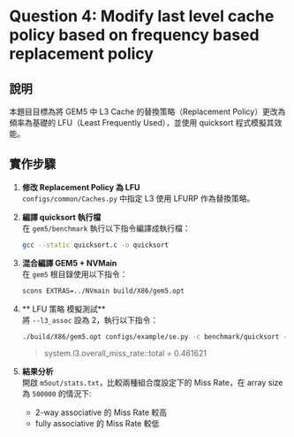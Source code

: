 # Question 4: Modify last level cache policy based on frequency based replacement policy

## 說明

本題目目標為將 GEM5 中 L3 Cache 的替換策略（Replacement Policy）更改為頻率為基礎的 LFU（Least Frequently Used），並使用 quicksort 程式模擬其效能。

## 實作步驟

1. **修改 Replacement Policy 為 LFU**  
   `configs/common/Caches.py` 中指定 L3 使用 LFURP 作為替換策略。

2. **編譯 quicksort 執行檔**  
   在 `gem5/benchmark` 執行以下指令編譯成執行檔：  
   ```bash
   gcc --static quicksort.c -o quicksort

3. **混合編譯 GEM5 + NVMain**  
   在 `gem5` 根目錄使用以下指令：
   ```bash
   scons EXTRAS=../NVmain build/X86/gem5.opt

4. ** LFU 策略 模擬測試**  
   將 `--l3_assoc` 設為 2，執行以下指令：
   ```bash
   ./build/X86/gem5.opt configs/example/se.py -c benchmark/quicksort --cpu-type=TimingSimpleCPU --caches --l2cache --l3cache --l3_assoc=2 --l1i_size=32kB --l1d_size=32kB --l2_size=128kB --l3_size=1MB --mem-type=NVMainMemory --nvmain-config=../NVmain/Config/PCM_ISSCC_2012_4GB.config > terminal_output.txt
   ```
 
   > system.l3.overall_miss_rate::total = 0.461621

5. **結果分析**  
   開啟 `m5out/stats.txt`，比較兩種組合度設定下的 Miss Rate，在 array size 為 `500000` 的情況下:
    - 2-way associative 的 Miss Rate 較高
    - fully associative 的 Miss Rate 較低
